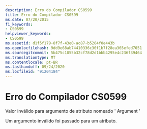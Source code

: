 ```yaml
---
description: Erro do Compilador CS0599
title: Erro do Compilador CS0599
ms.date: 07/20/2015
f1_keywords:
- CS0599
helpviewer_keywords:
- CS0599
ms.assetid: d1f5f179-8f7f-43e0-ac87-b5204f0e443b
ms.openlocfilehash: 9dd9e68ab74410336c30f1b7f28ea365efed7051
ms.sourcegitcommit: 5b475c1855b32cf78d2d1bbb4295e4c236f39464
ms.translationtype: MT
ms.contentlocale: pt-BR
ms.lasthandoff: 09/24/2020
ms.locfileid: "91204184"
---
```

# <a name="compiler-error-cs0599"></a>Erro do Compilador CS0599

Valor inválido para argumento de atributo nomeado ' Argument '  
  
 Um argumento inválido foi passado para um atributo.
